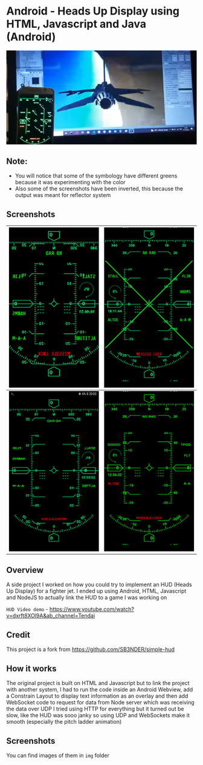 # Android - Heads Up Display using HTML, Javascript and Java (Android)

![Screenshot 1](img/thumbnail.png)

## Note: 
 - You will notice that some of the symbology have different greens because it was experimenting with the color
 - Also some of the screenshots have been inverted, this because the output was meant for reflector system

## Screenshots
| ![Screenshot 1](img/1.png) | ![Screenshot 2](img/2.png) |
|---------------------------------------|---------------------------------------|
| ![Screenshot 3](img/3.png) | ![Screenshot 4](img/4.png) |

## Overview

A side project I worked on how you could try to implement an HUD (Heads Up Display) for a fighter jet.
I ended up using Android, HTML, Javascript and NodeJS to actually link the HUD to a game I was working on

`HUD Video demo` - https://www.youtube.com/watch?v=dxrft8XOl9A&ab_channel=Tendai

## Credit
This project is a fork from https://github.com/SB3NDER/simple-hud

## How it works
The original project is built on HTML and Javascript but to link the project with another system, I had to run the code inside an Android Webview, add a Constrain Layout to display text information as an overlay and then add WebSocket code to request for data from Node server which was receiving the data over UDP
I tried using HTTP for everything but it turned out be slow, like the HUD was sooo janky so using UDP and WebSockets make it smooth (especially the pitch ladder animation)

## Screenshots
You can find images of them in `img` folder
